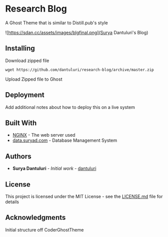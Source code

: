 # Research Blog
A Ghost Theme that is similar to Distill.pub's style

![https://sdan.cc/assets/images/blgfinal.png](Surya Dantuluri's Blog)

## Installing

Download zipped file
```
wget https://github.com/dantuluri/research-blog/archive/master.zip
```
Upload Zipped file to Ghost


## Deployment

Add additional notes about how to deploy this on a live system

## Built With

* [NGINX](https://www.nginx.com/) - The web server used
* [data.suryad.com](https://data.suryad.com) - Database Management System


## Authors

* **Surya Dantuluri** - *Initial work* - [dantuluri](https://github.com/dantuluri)

## License

This project is licensed under the MIT License - see the [LICENSE.md](LICENSE.md) file for details

## Acknowledgments
Initial structure off CoderGhostTheme
